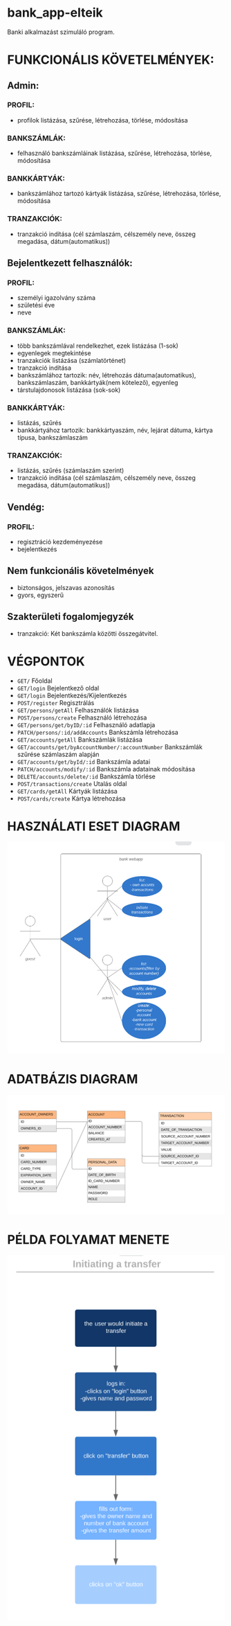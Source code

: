 # bank_app-elteik

Banki alkalmazást szimuláló program.

# FUNKCIONÁLIS KÖVETELMÉNYEK:

## Admin:

### PROFIL:
* profilok listázása, szűrése, létrehozása, törlése, módosítása

### BANKSZÁMLÁK:
* felhasználó bankszámláinak listázása, szűrése, létrehozása, törlése, módosítása

### BANKKÁRTYÁK:
* bankszámlához tartozó kártyák listázása, szűrése, létrehozása, törlése, módosítása

### TRANZAKCIÓK:
* tranzakció indítása (cél számlaszám, célszemély neve, összeg megadása, dátum(automatikus))

## Bejelentkezett felhasználók:

### PROFIL:
* személyi igazolvány száma 
* születési éve
* neve

### BANKSZÁMLÁK:
* több bankszámlával rendelkezhet, ezek listázása (1-sok)
* egyenlegek megtekintése
* tranzakciók listázása (számlatörténet)
* tranzakció indítása
* bankszámlához tartozik: név, létrehozás dátuma(automatikus), bankszámlaszám, bankkártyák(nem kötelező), egyenleg
* társtulajdonosok listázása (sok-sok)

### BANKKÁRTYÁK:
* listázás, szűrés
* bankkártyához tartozik: bankkártyaszám, név, lejárat dátuma, kártya típusa, bankszámlaszám

### TRANZAKCIÓK:
* listázás, szűrés (számlaszám szerint)
* tranzakció indítása (cél számlaszám, célszemély neve, összeg megadása, dátum(automatikus))

## Vendég:

### PROFIL:
* regisztráció kezdeményezése
* bejelentkezés

## Nem funkcionális követelmények
* biztonságos, jelszavas azonosítás
* gyors, egyszerű

## Szakterületi fogalomjegyzék
* tranzakció: Két bankszámla közötti összegátvitel.

# VÉGPONTOK
* `GET/` Főoldal
* `GET/login` Bejelentkező oldal
* `GET/login` Bejelentkezés/Kijelentkezés
* `POST/register` Regisztrálás
* `GET/persons/getAll` Felhasználók listázása
* `POST/persons/create` Felhasználó létrehozása
* `GET/persons/get/byID/:id` Felhasználó adatlapja
* `PATCH/persons/:id/addAccounts` Bankszámla létrehozása
* `GET/accounts/getAll` Bankszámlák listázása
* `GET/accounts/get/byAccountNumber/:accountNumber` Bankszámlák szűrése számlaszám alapján
* `GET/accounts/get/byId/:id` Bankszámla adatai
* `PATCH/accounts/modify/:id` Bankszámla adatainak módosítása
* `DELETE/accounts/delete/:id` Bankszámla törlése
* `POST/transactions/create` Utalás oldal
* `GET/cards/getAll` Kártyák listázása
* `POST/cards/create` Kártya létrehozása

# HASZNÁLATI ESET DIAGRAM
![use case](https://github.com/IFLDH9/bank_app-elteik/blob/master/images/usecase.PNG)

# ADATBÁZIS DIAGRAM
![database](https://github.com/IFLDH9/bank_app-elteik/blob/master/images/database.PNG)

# PÉLDA FOLYAMAT MENETE
![process](https://github.com/IFLDH9/bank_app-elteik/blob/master/images/folyamat.PNG)
